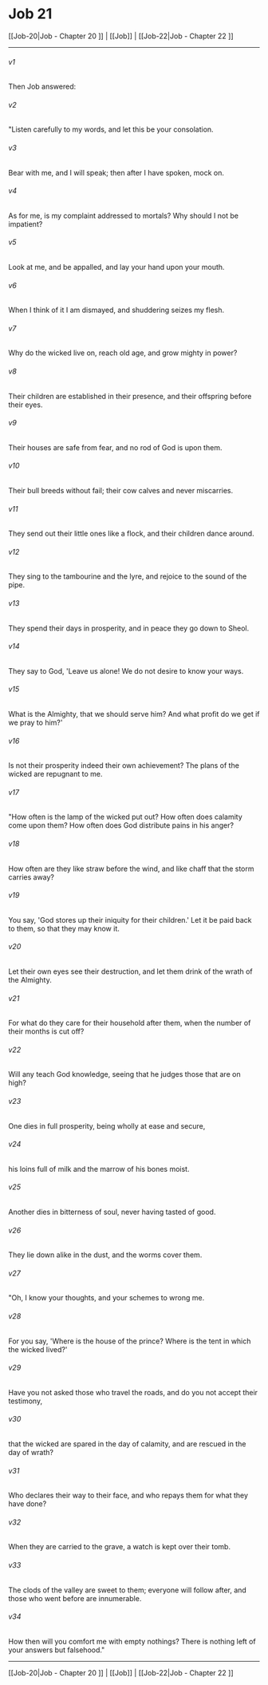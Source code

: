 # Job 21

[[Job-20|Job - Chapter 20 ]] | [[Job]] | [[Job-22|Job - Chapter 22 ]]
***

###### v1
Then Job answered:
###### v2
"Listen carefully to my words, and let this be your consolation.
###### v3
Bear with me, and I will speak; then after I have spoken, mock on.
###### v4
As for me, is my complaint addressed to mortals? Why should I not be impatient?
###### v5
Look at me, and be appalled, and lay your hand upon your mouth.
###### v6
When I think of it I am dismayed, and shuddering seizes my flesh.
###### v7
Why do the wicked live on, reach old age, and grow mighty in power?
###### v8
Their children are established in their presence, and their offspring before their eyes.
###### v9
Their houses are safe from fear, and no rod of God is upon them.
###### v10
Their bull breeds without fail; their cow calves and never miscarries.
###### v11
They send out their little ones like a flock, and their children dance around.
###### v12
They sing to the tambourine and the lyre, and rejoice to the sound of the pipe.
###### v13
They spend their days in prosperity, and in peace they go down to Sheol.
###### v14
They say to God, 'Leave us alone! We do not desire to know your ways.
###### v15
What is the Almighty, that we should serve him? And what profit do we get if we pray to him?'
###### v16
Is not their prosperity indeed their own achievement? The plans of the wicked are repugnant to me.
###### v17
"How often is the lamp of the wicked put out? How often does calamity come upon them? How often does God distribute pains in his anger?
###### v18
How often are they like straw before the wind, and like chaff that the storm carries away?
###### v19
You say, 'God stores up their iniquity for their children.' Let it be paid back to them, so that they may know it.
###### v20
Let their own eyes see their destruction, and let them drink of the wrath of the Almighty.
###### v21
For what do they care for their household after them, when the number of their months is cut off?
###### v22
Will any teach God knowledge, seeing that he judges those that are on high?
###### v23
One dies in full prosperity, being wholly at ease and secure,
###### v24
his loins full of milk and the marrow of his bones moist.
###### v25
Another dies in bitterness of soul, never having tasted of good.
###### v26
They lie down alike in the dust, and the worms cover them.
###### v27
"Oh, I know your thoughts, and your schemes to wrong me.
###### v28
For you say, 'Where is the house of the prince? Where is the tent in which the wicked lived?'
###### v29
Have you not asked those who travel the roads, and do you not accept their testimony,
###### v30
that the wicked are spared in the day of calamity, and are rescued in the day of wrath?
###### v31
Who declares their way to their face, and who repays them for what they have done?
###### v32
When they are carried to the grave, a watch is kept over their tomb.
###### v33
The clods of the valley are sweet to them; everyone will follow after, and those who went before are innumerable.
###### v34
How then will you comfort me with empty nothings? There is nothing left of your answers but falsehood."

***

[[Job-20|Job - Chapter 20 ]] | [[Job]] | [[Job-22|Job - Chapter 22 ]]
